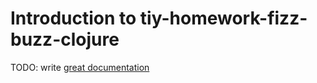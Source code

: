 # Introduction to tiy-homework-fizz-buzz-clojure

TODO: write [great documentation](http://jacobian.org/writing/what-to-write/)

